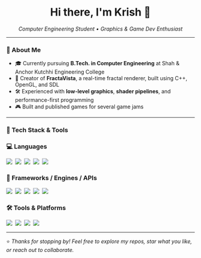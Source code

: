 <h1 align="center">Hi there, I'm Krish 👋</h1>

<p align="center">
  <em>Computer Engineering Student • Graphics & Game Dev Enthusiast</em>
</p>

---

### 🧠 About Me

- 🎓 Currently pursuing **B.Tech. in Computer Engineering** at Shah & Anchor Kutchhi Engineering College  
- 🌌 Creator of **FractaVista**, a real-time fractal renderer, built using C++, OpenGL, and SDL  
- 🛠️ Experienced with **low-level graphics**, **shader pipelines**, and performance-first programming  
- 🎮 Built and published games for several game jams
---

### 🔧 Tech Stack & Tools

### 💻 Languages
<img src="https://img.shields.io/badge/C%2B%2B-3584A8?style=for-the-badge&logo=c%2B%2B&logoColor=white" />&nbsp;
<img src="https://img.shields.io/badge/C-3584A8?style=for-the-badge&logo=c&logoColor=white" />&nbsp;
<img src="https://img.shields.io/badge/C%23-512BD4?style=for-the-badge&logo=c-sharp&logoColor=white" />&nbsp;
<img src="https://img.shields.io/badge/Python-3776AB?style=for-the-badge&logo=python&logoColor=white" />&nbsp;
<img src="https://img.shields.io/badge/GLSL-8B573E?style=for-the-badge&logo=glsl&logoColor=white" />

### 🧩 Frameworks / Engines / APIs
<img src="https://img.shields.io/badge/OpenGL-DD4814?style=for-the-badge&logo=opengl&logoColor=white" />&nbsp;
<img src="https://img.shields.io/badge/SDL-0095DE?style=for-the-badge&logo=sdl&logoColor=white" />&nbsp;
<img src="https://img.shields.io/badge/SFML-017CAA?style=for-the-badge&logo=sfml&logoColor=white" />&nbsp;
<img src="https://img.shields.io/badge/Unity-000000?style=for-the-badge&logo=unity&logoColor=white" />&nbsp;
<img src="https://img.shields.io/badge/Godot-478CBF?style=for-the-badge&logo=godot-engine&logoColor=white" />

### 🛠️ Tools & Platforms
<img src="https://img.shields.io/badge/CMake-DA3434?style=for-the-badge&logo=cmake&logoColor=white" />&nbsp;
<img src="https://img.shields.io/badge/Git-F05032?style=for-the-badge&logo=git&logoColor=white" />&nbsp;
<img src="https://img.shields.io/badge/GitHub-181717?style=for-the-badge&logo=github&logoColor=white" />&nbsp;
<img src="https://img.shields.io/badge/Linux-FCC624?style=for-the-badge&logo=linux&logoColor=black" />

---

⭐ *Thanks for stopping by! Feel free to explore my repos, star what you like, or reach out to collaborate.*

